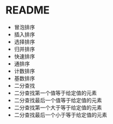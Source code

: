 # README

* 冒泡排序
* 插入排序
* 选择排序
* 归并排序
* 快速排序
* 通排序
* 计数排序
* 基数排序
* 二分查找
* 二分查找第一个值等于给定值的元素
* 二分查找最后一个值等于给定值的元素
* 二分查找第一个大于等于给定值的元素
* 二分查找最后一个小于等于给定值的元素